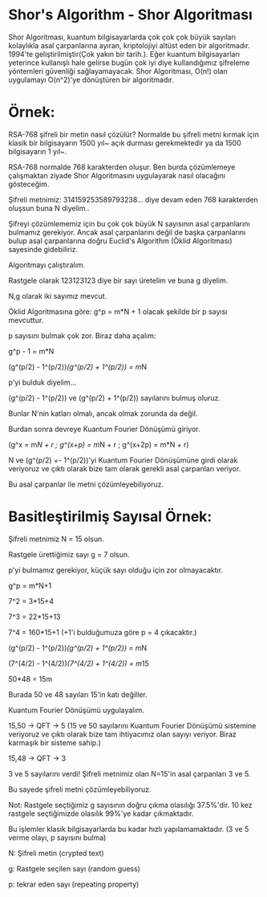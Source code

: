 # Shor's Algorithm - Shor Algoritması

Shor Algoritması, kuantum bilgisayarlarda çok çok çok büyük sayıları kolaylıkla asal çarpanlarına ayıran, kriptolojiyi altüst eden bir algoritmadır.
1994'te geliştirilmiştir(Çok yakın bir tarih.).
Eğer kuantum bilgisayarları yeterince kullanışlı hale gelirse bugün çok iyi diye kullandığımız şifreleme yöntemleri güvenliği sağlayamayacak.
Shor Algoritması, O(n!) olan uygulamayı O(n^2)'ye dönüştüren bir algoritmadır.

# Örnek:
RSA-768 şifreli bir metin nasıl çözülür?
Normalde bu şifreli metni kırmak için klasik bir bilgisayarın 1500 yıl~ açık durması gerekmektedir ya da 1500 bilgisayarın 1 yıl~.

RSA-768 normalde 768 karakterden oluşur. Ben burda çözümlemeye çalışmaktan ziyade Shor Algoritmasını uygulayarak nasıl olacağını gösteceğim.


Şifreli metnimiz: 314159253589793238... diye devam eden 768 karakterden oluşsun buna N diyelim..

Şifreyi çözümlememiz için bu çok çok büyük N sayısının asal çarpanlarını bulmamız gerekiyor. Ancak asal çarpanlarını değil de başka çarpanlarını bulup asal çarpanlarına doğru Euclid's Algorithm (Öklid Algoritması) sayesinde gidebiliriz.

Algoritmayı çalıştıralım.

Rastgele olarak 123123123 diye bir sayı üretelim ve buna g diyelim.

N,g olarak iki sayımız mevcut.

Öklid Algoritmasına göre: g^p = m*N + 1 olacak şekilde bir p sayısı mevcuttur.

p sayısını bulmak çok zor. Biraz daha açalım:

g^p - 1 = m*N

(g^(p/2) - 1^(p/2))*(g^(p/2) + 1^(p/2)) = m*N

p'yi bulduk diyelim...

(g^(p/2) - 1^(p/2)) ve (g^(p/2) + 1^(p/2)) sayılarını bulmuş oluruz.

Bunlar N'nin katları olmalı, ancak olmak zorunda da değil. 

Burdan sonra devreye Kuantum Fourier Dönüşümü giriyor.

(g^x = m*N + r ; g^(x+p) = m*N + r ; g^(x+2p) = m*N + r)

N ve (g^(p/2) +- 1^(p/2))'yi Kuantum Fourier Dönüşümüne girdi olarak veriyoruz ve çıktı olarak bize tam olarak gerekli asal çarpanları veriyor.

Bu asal çarpanlar ile metni çözümleyebiliyoruz.



# Basitleştirilmiş Sayısal Örnek:

Şifreli metnimiz N = 15 olsun.

Rastgele ürettiğimiz sayı g = 7 olsun.

p'yi bulmamız gerekiyor, küçük sayı olduğu için zor olmayacaktır.

g^p = m*N+1 

7^2 = 3*15+4

7^3 = 22*15+13

7^4 = 160*15+1 (+1'i bulduğumuza göre p = 4 çıkacaktır.)

(g^(p/2) - 1^(p/2))*(g^(p/2) + 1^(p/2)) = m*N

(7^(4/2) - 1^(4/2))*(7^(4/2) + 1^(4/2)) = m*15

50*48 = 15m

Burada 50 ve 48 sayıları 15'in katı değiller.

Kuantum Fourier Dönüşümü uygulayalım.

15,50 -> QFT -> 5 (15 ve 50 sayılarını Kuantum Fourier Dönüşümü sistemine veriyoruz ve çıktı olarak bize tam ihtiyacımız olan sayıyı veriyor. Biraz karmaşık bir sisteme sahip.)

15,48 -> QFT -> 3

3 ve 5 sayılarını verdi! Şifreli metnimiz olan N=15'in asal çarpanları 3 ve 5.

Bu sayede şifreli metni çözümleyebiliyoruz.



Not: Rastgele seçtiğimiz g sayısının doğru çıkma olasılığı 37.5%'dir. 10 kez rastgele seçtiğimizde olasılık 99%'ye kadar çıkmaktadır. 

Bu işlemler klasik bilgisayarlarda bu kadar hızlı yapılamamaktadır. (3 ve 5 verme olayı, p sayısını bulma)



N: Şifreli metin (crypted text)

g: Rastgele seçilen sayı (random guess)

p: tekrar eden sayı (repeating property)







